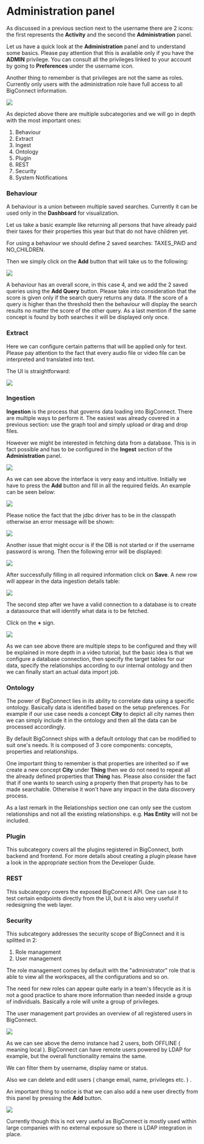 # Administration panel

As discussed in a previous section next to the username there are 2 icons: the first represents the **Activity** and the second the **Administration** panel.

Let us have a quick look at the **Administration** panel and to understand some basics. Please pay attention that this is available only if you have the **ADMIN** privilege. You can consult all the privileges linked to your account by going to **Preferences** under the username icon.

Another thing to remember is that privileges are not the same as roles. Currently only users with the administration role have full access to all BigConnect information. 

![](../../.gitbook/assets/image%20%2872%29.png)

As depicted above there are multiple subcategories and we will go in depth with the most important ones:

1. Behaviour  
2. Extract 
3. Ingest
4. Ontology
5. Plugin
6. REST
7. Security
8. System Notifications

### **Behaviour**

A behaviour is a union between multiple saved searches. Currently it can be used only in the **Dashboard** for visualization.

Let us take a basic example like returning all persons that have already paid their taxes for their properties this year but that do not have children yet.

For using a behaviour we should define 2 saved searches: TAXES\_PAID and NO\_CHILDREN.

Then we simply click on the **Add** button that will take us to the following: 

![](../../.gitbook/assets/image%20%2868%29.png)

A behaviour has an overall score, in this case 4, and we add the 2 saved queries using the **Add Query** button. Please take into consideration that the score is given only if the search query returns any data. If the score of a query is higher than the threshold then the behaviour will display the search results no matter the score of the other query. As a last mention if the same concept is found by both searches it will be displayed only once.

### Extract

Here we can configure certain patterns that will be applied only for text. Please pay attention to the fact that every audio file or video file can be interpreted and translated into text.

The UI is straightforward:

![](../../.gitbook/assets/image%20%2815%29.png)

### **Ingestion**

**Ingestion** is the process that governs data loading into BigConnect. There are multiple ways to perform it. The easiest was already covered in a previous section: use the graph tool and simply upload or drag and drop files.

However we might be interested in fetching data from a database. This is in fact possible and has to be configured in the **Ingest** section of the **Administration** panel.

![](../../.gitbook/assets/image%20%2843%29.png)

As we can see above the interface is very easy and intuitive. Initially we have to press the **Add** button and fill in all the required fields. An example can be seen below:

![](../../.gitbook/assets/image%20%2854%29.png)

Please notice the fact that the jdbc driver has to be in the classpath otherwise an error message will be shown:

![](../../.gitbook/assets/image%20%287%29.png)

Another issue that might occur is if the DB is not started or if the username password is wrong. Then the following error will be displayed:

![](../../.gitbook/assets/image%20%2823%29.png)

After successfully filling in all required information click on **Save**. A new row will appear in the data ingestion details table:

![](../../.gitbook/assets/image%20%2855%29.png)

The second step after we have a valid connection to a database is to create a datasource that will identify what data is to be fetched.

Click on the **+** sign.

![](../../.gitbook/assets/image%20%2875%29.png)

As we can see above there are multiple steps to be configured and they will be explained in more depth in a video tutorial, but the basic idea is that we configure a database connection, then specify the target tables for our data, specify the relationships according to our internal ontology and then we can finally start an actual data import job.

### Ontology

The power of BigConnect lies in its ability to correlate data using a specific ontology. Basically data is identified based on the setup preferences. For example if our use case needs a concept **City** to depict all city names then we can simply include it in the ontology and then all the data can be processed accordingly. 

By default BigConnect ships with a default ontology that can be modified to suit one's needs.  It is composed of 3 core components: concepts, properties and relationships. 

One important thing to remember is that properties are inherited so if we create a new concept **City** under **Thing** then we do not need to repeat all the already defined properties that **Thing** has. Please also consider the fact that if one wants to search using a property then that property has to be made searchable. Otherwise it won't have any impact in the data discovery process.

As a last remark in the Relationships section one can only see the custom relationships and not all the existing relationships. e.g. **Has Entity** will not be included.

### Plugin

This subcategory covers all the plugins registered in BigConnect, both backend and frontend. For more details about creating a plugin please have a look in the appropriate section from the Developer Guide.

### REST

This subcategory covers the exposed BigConnect API. One can use it to test certain endpoints directly from the UI, but it is also very useful if redesigning the web layer.

### Security

This subcategory addresses the security scope of BigConnect and it is splitted in 2:

1. Role management
2. User management

The role management comes by default with the "administrator" role that is able to view all the workspaces, all the configurations and so on.

The need for new roles can appear quite early in a team's lifecycle as it is not a good practice to share more information than needed inside a group of individuals. Basically a role will unite a group of privileges.

The user management part provides an overview of all registered users in BigConnect. 

![](../../.gitbook/assets/image%20%2824%29.png)

As we can see above the demo instance had 2 users, both OFFLINE \( meaning local \). BigConnect can have remote users powered by LDAP for example, but the overall functionality remains the same.

We can filter them by username, display name or status.

Also we can delete and edit users \( change email, name, privileges etc. \) .

An important thing to notice is that we can also add a new user directly from this panel by pressing the **Add** button.

![](../../.gitbook/assets/image%20%2847%29.png)

Currently though this is not very useful as BigConnect is mostly used within large companies with no external exposure so there is LDAP integration in place.

